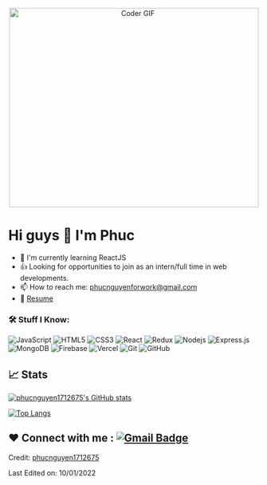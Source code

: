 <p align="center">

  <img src="https://media.giphy.com/media/SWoSkN6DxTszqIKEqv/giphy.gif" alt="Coder GIF" width="500" height="400">
  
</p>

# Hi guys 👋 I'm Phuc

- 🌱 I'm currently learning ReactJS
- 👍 Looking for opportunities to join as an intern/full time in web developments.
- 📫 How to reach me: phucnguyenforwork@gmail.com
- 📝 [Resume](https://drive.google.com/drive/folders/1a6zjR_DH8ywpI7PNpcux5e86KjFhw_OX?usp=sharing)

### 🛠️ Stuff I Know:

![JavaScript](https://img.shields.io/badge/-JavaScript-black?style=flat-square&logo=javascript)
![HTML5](https://img.shields.io/badge/-HTML5-black?style=flat-square&logo=html5&logoColor=white)
![CSS3](https://img.shields.io/badge/-CSS3-black?style=flat-square&logo=css3)
![React](https://img.shields.io/badge/-React-black?style=flat-square&logo=react)
![Redux](https://img.shields.io/badge/-Redux-black?style=flat-square&logo=Redux)
![Nodejs](https://img.shields.io/badge/-Nodejs-black?style=flat-square&logo=Node.js)
![Express.js](https://img.shields.io/badge/-Express-black?style=flat-square&logo=expressjs)
![MongoDB](https://img.shields.io/badge/-MongoDB-black?style=flat-square&logo=mongodb)
![Firebase](https://img.shields.io/badge/-Firebase-black?style=flat-square&logo=Firebase)
![Vercel](https://img.shields.io/badge/-Vercel-black?style=flat-square&logo=vercel)
![Git](https://img.shields.io/badge/-Git-black?style=flat-square&logo=git)
![GitHub](https://img.shields.io/badge/-GitHub-black?style=flat-square&logo=github)

<!-- ### 👣 Next Steps

_Since you don't want to leave my profile just yet! Here are some things you can do :_

❤️ Offer work : Send the offer on [![Linkedin Badge](https://img.shields.io/badge/-Phuc_Nguyen-blue?style=flat-square&logo=Linkedin&logoColor=white&link=https://www.linkedin.com/in/aman-atg/)](https://www.linkedin.com/in/aman-atg/)
or [![Gmail Badge](https://img.shields.io/badge/-phucnguyenforwork@gmail.com-c14438?style=flat-square&logo=Gmail&logoColor=white&link=mailto:phucnguyenforwork@gmail.com)](mailto:phucnguyenforwork@gmail.com) -->

<!-- ## ❤️ Connect with me : [![Linkedin Badge](https://img.shields.io/badge/-Phuc_Nguyen-blue?style=flat-square&logo=Linkedin&logoColor=white&link=https://www.linkedin.com/in/aman-atg/)](https://www.linkedin.com/in/aman-atg/) -->

## 📈 Stats

[![phucnguyen1712675's GitHub stats](https://github-readme-stats.vercel.app/api?username=phucnguyen1712675)](https://github.com/phucnguyen1712675/github-readme-stats)

[![Top Langs](https://github-readme-stats.vercel.app/api/top-langs/?username=phucnguyen1712675)](https://github.com/phucnguyen1712675/github-readme-stats)

## ❤️ Connect with me : [![Gmail Badge](https://img.shields.io/badge/-phucnguyenforwork@gmail.com-c14438?style=flat-square&logo=Gmail&logoColor=white&link=mailto:phucnguyenforwork@gmail.com)](mailto:phucnguyenforwork@gmail.com)

Credit: [phucnguyen1712675](https://github.com/phucnguyen1712675)

Last Edited on: 10/01/2022

